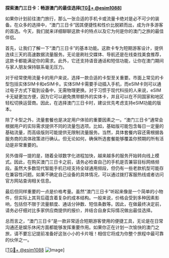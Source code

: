 **探索澳门三日卡：畅游澳门的最佳选择[[TG💪+ @esim1088](https://t.me/s/esim1088)]**

如果你计划前往澳门旅行，那么一张合适的手机卡或流量卡绝对是必不可少的装备。在众多的选择中，“澳门三日卡”因其便捷性和性价比脱颖而出，成为许多游客的首选。今天，我们就来详细聊聊这款卡的特点以及它为何是你的澳门之旅的最佳伴侣。

首先，让我们了解一下“澳门三日卡”的基本功能。这款卡专为短期游客设计，提供连续三天的高速数据流量服务。无论是刷社交媒体、导航还是在线查找美食推荐，这款卡都能满足你的需求。此外，它还支持语音通话和短信功能，让你在澳门期间与家人朋友保持联系毫无压力。

对于经常使用流量卡的用户来说，选择一款合适的卡型至关重要。市面上常见的卡型包括实体SIM卡和eSIM卡。实体SIM卡需要手动插入手机，而eSIM卡则可以通过电子方式下载到设备中，无需物理更换。对于习惯于现代科技的人来说，eSIM卡无疑更加方便，因为它可以避免携带额外的实体卡，并且可以在不同国家和地区轻松切换运营商。因此，在选择澳门三日卡时，建议优先考虑支持eSIM功能的版本。

除了卡型之外，流量套餐也是决定用户体验的重要因素之一。“澳门三日卡”通常会根据用户的实际需求提供不同的流量包选项。比如，基础版可能包含每日一定量的基础流量，而高级版则可能提供无限制流量服务。当然，具体套餐内容还需根据各服务商的具体政策进行确认。但无论如何，确保所选套餐能够覆盖你预期的所有活动是非常重要的。

另外值得一提的是，随着全球数字化进程加快，越来越多的服务开始转向线上模式。因此，在购买澳门三日卡之前，请务必检查自己的手机是否兼容目标网络频段。虽然大多数现代智能手机已经支持全球通用频段，但仍有一些老款机型可能存在兼容性问题。如果不确定自己设备的具体情况，可以通过拨打客服热线或者访问官方网站查询相关信息。

最后但同样重要的一点是价格考量。虽然“澳门三日卡”听起来像是一个简单的小物件，但实际上其背后蕴含着复杂的成本结构。一般来说，价格会受到多种因素影响，包括但不限于流量额度、通话分钟数、短信条数等。因此，在做最终决定前，请务必仔细对比多家供应商提供的报价，并结合自身实际情况做出最佳选择。

总而言之，“澳门三日卡”是一款非常适合短期游客使用的便捷工具，无论是在日常沟通还是娱乐休闲方面都能够发挥重要作用。如果你正在计划一次愉快的澳门之旅，请不要忘记提前准备好这张小小的卡片哦！相信它将成为你整个旅程中最可靠的伙伴之一。

[[TG💪+ @esim1088](https://t.me/s/esim1088) ![Image](https://i.postimg.cc/4NQfJmqS/Snipaste-2025-05-13-00-14-12.png)]